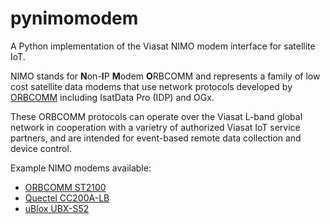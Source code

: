 # pynimomodem

A Python implementation of the Viasat NIMO modem interface for satellite IoT.

NIMO stands for **N**on-**I**P **M**odem **O**RBCOMM and represents a family
of low cost satellite data modems that use network protocols developed by
[ORBCOMM](www.orbcomm.com) including IsatData Pro (IDP) and OGx.

These ORBCOMM protocols can operate over the Viasat L-band global network in
cooperation with a varietry of authorized Viasat IoT service partners, and
are intended for event-based remote data collection and device control.

Example NIMO modems available:
* [ORBCOMM ST2100](https://www.orbcomm.com/en/partners/iot-hardware/st-2100)
* [Quectel CC200A-LB](https://www.quectel.com/product/cc200a-lb-satellite-communication-module)
* [uBlox UBX-S52](https://content.u-blox.com/sites/default/files/documents/UBX-R52-S52_ProductSummary_UBX-19026227.pdf)
